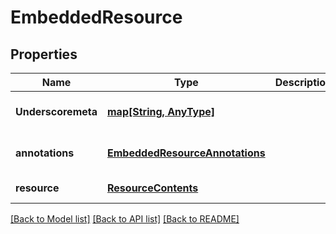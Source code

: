 # EmbeddedResource

## Properties
Name | Type | Description | Notes
------------ | ------------- | ------------- | -------------
**Underscoremeta** | [**map[String, AnyType]**](AnyType.md) |  | [optional] [default to null]
**annotations** | [**EmbeddedResourceAnnotations**](EmbeddedResourceAnnotations.md) |  | [optional] [default to null]
**resource** | [**ResourceContents**](ResourceContents.md) |  | [default to null]

[[Back to Model list]](../README.md#documentation-for-models) [[Back to API list]](../README.md#documentation-for-api-endpoints) [[Back to README]](../README.md)


